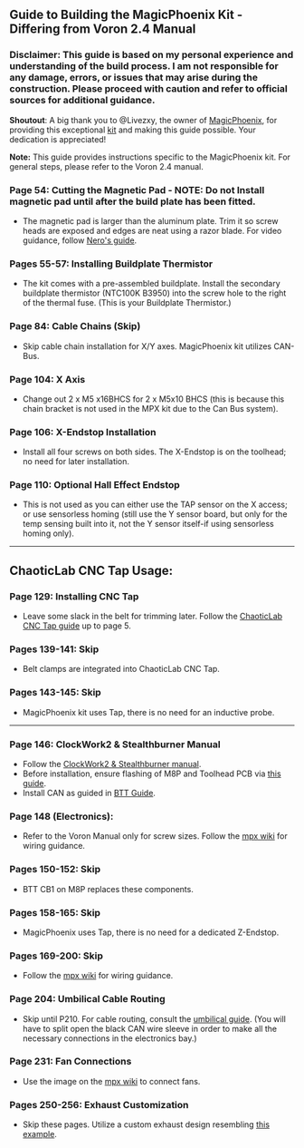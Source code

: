 ## Guide to Building the MagicPhoenix Kit - Differing from Voron 2.4 Manual

### Disclaimer: This guide is based on my personal experience and understanding of the build process. I am not responsible for any damage, errors, or issues that may arise during the construction. Please proceed with caution and refer to official sources for additional guidance.

**Shoutout**: A big thank you to @Livezxy, the owner of [MagicPhoenix](https://magicphoenix.xyz/), for providing this exceptional [kit](https://github.com/MagicPhoenix/MPX-VORON-24R2-CBT) and making this guide possible. Your dedication is appreciated!



**Note:** This guide provides instructions specific to the MagicPhoenix kit. For general steps, please refer to the Voron 2.4 manual.

### Page 54: Cutting the Magnetic Pad - NOTE: Do not Install magnetic pad until after the build plate has been fitted.
- The magnetic pad is larger than the aluminum plate. Trim it so screw heads are exposed and edges are neat using a razor blade. For video guidance, follow [Nero's guide](https://www.youtube.com/watch?v=X2S7mkyyC4E).

### Pages 55-57: Installing Buildplate Thermistor
- The kit comes with a pre-assembled buildplate. Install the secondary buildplate thermistor (NTC100K B3950) into the screw hole to the right of the thermal fuse.
  (This is your Buildplate Thermistor.)

### Page 84: Cable Chains (Skip)
- Skip cable chain installation for X/Y axes. MagicPhoenix kit utilizes CAN-Bus.
### Page 104: X Axis
- Change out 2 x M5 x16BHCS  for 2 x M5x10 BHCS (this is because this chain bracket is not used in the MPX kit due to the Can Bus system).
### Page 106: X-Endstop Installation
- Install all four screws on both sides. The X-Endstop is on the toolhead; no need for later installation.
### Page 110: Optional Hall Effect Endstop
- This is not used as you can either use the TAP sensor on the X access; or use sensorless homing (still use the Y sensor board, but only for the temp sensing built into it, not the Y sensor itself-if using sensorless homing only).
___
## ChaoticLab CNC Tap Usage:
### Page 129: Installing CNC Tap
- Leave some slack in the belt for trimming later. Follow the [ChaoticLab CNC Tap guide](https://github.com/Chaoticlab/CNC-Tap-for-Voron/blob/master/Manual/CNC_Voron_Tap_Build_Guide.pdf) up to page 5.

### Pages 139-141: Skip
- Belt clamps are integrated into ChaoticLab CNC Tap.

### Pages 143-145: Skip
- MagicPhoenix kit uses Tap, there is no need for an inductive probe.
___
### Page 146: ClockWork2 & Stealthburner Manual
- Follow the [ClockWork2 & Stealthburner manual](https://github.com/VoronDesign/Voron-Stealthburner/blob/main/Manual/Assembly_Manual_SB.pdf).
- Before installation, ensure flashing of M8P and Toolhead PCB via [this guide](https://mpx.wiki/flash-m8p-and-ebb-sb-toolboard).
- Install CAN as guided in [BTT Guide](https://github.com/bigtreetech/EBB/blob/master/EBB%20SB2240_2209%20CAN/Build%20Guide/EBB%20SB2240%202209%20CAN%20v1.0%20Build%20Guide.pdf).

### Page 148 (Electronics):
- Refer to the Voron Manual only for screw sizes. Follow the [mpx wiki](https://mpx.wiki/cbt-wiring-guide) for wiring guidance.

### Pages 150-152: Skip
- BTT CB1 on M8P replaces these components.

### Pages 158-165: Skip
- MagicPhoenix uses Tap, there is no need for a dedicated Z-Endstop.

### Pages 169-200: Skip
- Follow the [mpx wiki](https://mpx.wiki/cbt-wiring-guide) for wiring guidance.

### Page 204: Umbilical Cable Routing
- Skip until P210. For cable routing, consult the [umbilical guide](https://mpx.wiki/umbilical-guide).
  (You will have to split open the black CAN wire sleeve in order to make all the necessary connections in the electronics bay.)

### Page 231: Fan Connections
- Use the image on the [mpx wiki](https://mpx.wiki/cbt-wiring-guide) to connect fans.

### Pages 250-256: Exhaust Customization
- Skip these pages. Utilize a custom exhaust design resembling [this example](https://raw.githubusercontent.com/VoronDesign/VoronUsers/master/printer_mods/Fiction/Exhaust_cover/Images/exhaust_cover_01.png).
